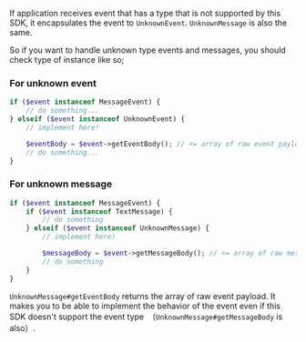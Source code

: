 If application receives event that has a type that is not supported by this SDK, it encapsulates the event to `UnknownEvent`. `UnknownMessage` is also the same.

So if you want to handle unknown type events and messages, you should check type of instance like so;

### For unknown event

```php
if ($event instanceof MessageEvent) {
    // do something...
} elseif ($event instanceof UnknownEvent) {
    // implement here!

    $eventBody = $event->getEventBody(); // <= array of raw event payload
    // do something...
}
```

### For unknown message

```php
if ($event instanceof MessageEvent) {
    if ($event instanceof TextMessage) {
        // do something
    } elseif ($event instanceof UnknownMessage) {
        // implement here!

        $messageBody = $event->getMessageBody(); // <= array of raw message payload 
        // do something
    }
}
```

`UnknownMessage#getEventBody` returns the array of raw event payload. It makes you to be able to implement the behavior of the event even if this SDK doesn't support the event type　（`UnknownMessage#getMessageBody` is also）.